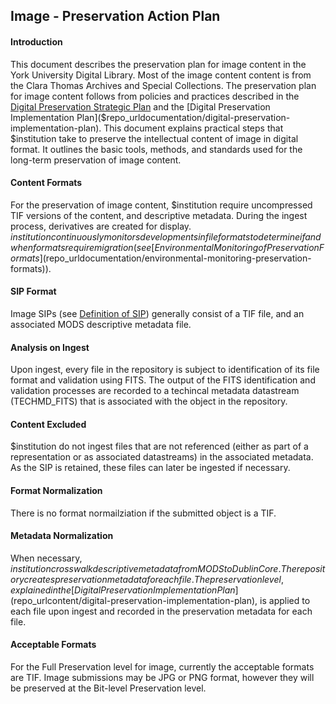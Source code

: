 ## Image - Preservation Action Plan

#### Introduction

This document describes the preservation plan for image content in the York University Digital Library. Most of the image content content is from the Clara Thomas Archives and Special Collections. The preservation plan for image content follows from policies and practices described in the [Digital Preservation Strategic Plan]($repo_urldocumentation/digital-preservation-implementation-plan) and the [Digital Preservation Implementation Plan]($repo_urldocumentation/digital-preservation-implementation-plan). This document explains practical steps that $institution take to preserve the intellectual content of image in digital format. It outlines the basic tools, methods, and standards used for the long-term preservation of image content.

#### Content Formats

For the preservation of image content, $institution require uncompressed TIF versions of the content, and descriptive metadata. During the ingest process, derivatives are created for display. $institution continuously monitors developments in file formats to determine if and when formats require migration (see [Environmental Monitoring of Preservation Formats]($repo_urldocumentation/environmental-monitoring-preservation-formats)).

#### SIP Format

Image SIPs (see [Definition of SIP]($repo_urlcontent/definition-sip)) generally consist of a TIF file, and an associated MODS descriptive metadata file.

#### Analysis on Ingest

Upon ingest, every file in the repository is subject to identification of its file format and validation using FITS. The output of the FITS identification and validation processes are recorded to a techincal metadata datastream (TECHMD_FITS) that is associated with the object in the repository.

#### Content Excluded

$institution do not ingest files that are not referenced (either as part of a representation or as associated datastreams) in the associated metadata. As the SIP is retained, these files can later be ingested if necessary.

#### Format Normalization

There is no format normailziation if the submitted object is a TIF.

#### Metadata Normalization

When necessary, $institution crosswalk descriptive metadata from MODS to Dublin Core. The repository creates preservation metadata for each file. The preservation level, explained in the [Digital Preservation Implementation Plan]($repo_urlcontent/digital-preservation-implementation-plan), is applied to each file upon ingest and recorded in the preservation metadata for each file.

#### Acceptable Formats

For the Full Preservation level for image, currently the acceptable formats are TIF. Image submissions may be JPG or PNG format, however they will be preserved at the Bit-level Preservation level.

